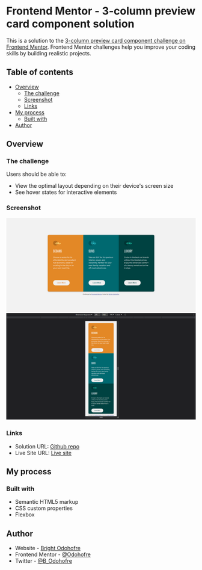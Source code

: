 # Frontend Mentor - 3-column preview card component solution

This is a solution to the [3-column preview card component challenge on Frontend Mentor](https://www.frontendmentor.io/challenges/3column-preview-card-component-pH92eAR2-). Frontend Mentor challenges help you improve your coding skills by building realistic projects.

## Table of contents

- [Overview](#overview)
  - [The challenge](#the-challenge)
  - [Screenshot](#screenshot)
  - [Links](#links)
- [My process](#my-process)
  - [Built with](#built-with)
- [Author](#author)

## Overview

### The challenge

Users should be able to:

- View the optimal layout depending on their device's screen size
- See hover states for interactive elements

### Screenshot

![Desktop View](./screenshots/desktop-view.png)
![Mobile View](./screenshots/mobile-view.png)

### Links

- Solution URL: [Github repo](https://github.com/Odohofre)
- Live Site URL: [Live site](Odohofre.github.io/3-column-preview-card-component)

## My process

### Built with

- Semantic HTML5 markup
- CSS custom properties
- Flexbox

## Author

- Website - [Bright Odohofre](https://Odohofre.github.io)
- Frontend Mentor - [@Odohofre](https://www.frontendmentor.io/profile/Odohofre)
- Twitter - [@B_Odohofre](https://www.twitter.com/B_Odohofre)
